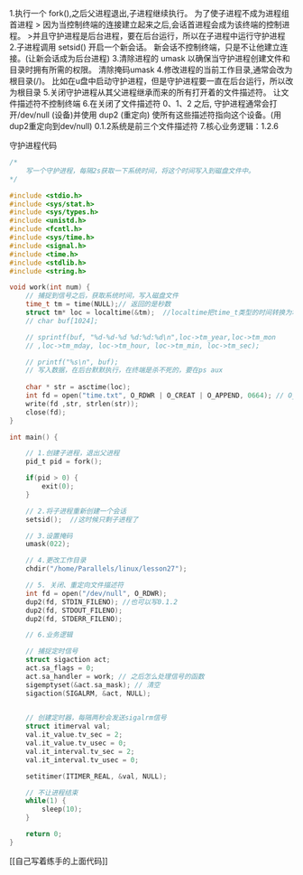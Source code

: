 1.执行一个 fork(),之后父进程退出,子进程继续执行。
	为了使子进程不成为进程组首进程
	> 因为当控制终端的连接建立起来之后,会话首进程会成为该终端的控制进程。
	>并且守护进程是后台进程，要在后台运行，所以在子进程中运行守护进程
2.子进程调用 setsid() 开启一个新会话。
	新会话不控制终端，只是不让他建立连接。(让新会话成为后台进程)
3.清除进程的 umask 以确保当守护进程创建文件和目录时拥有所需的权限。
	清除掩码umask
4.修改进程的当前工作目录,通常会改为根目录(/)。
	比如在u盘中启动守护进程，但是守护进程要一直在后台运行，所以改为根目录
5.关闭守护进程从其父进程继承而来的所有打开着的文件描述符。
	让文件描述符不控制终端
6.在关闭了文件描述符 0、1、2 之后, 守护进程通常会打开/dev/null (设备)并使用 dup2 (重定向) 使所有这些描述符指向这个设备。(用dup2重定向到dev/null)
	0.1.2系统是前三个文件描述符
7.核心业务逻辑：1.2.6




守护进程代码
```c
/*
    写一个守护进程，每隔2s获取一下系统时间，将这个时间写入到磁盘文件中。
*/

#include <stdio.h>
#include <sys/stat.h>
#include <sys/types.h>
#include <unistd.h>
#include <fcntl.h>
#include <sys/time.h>
#include <signal.h>
#include <time.h>
#include <stdlib.h>
#include <string.h>

void work(int num) {
    // 捕捉到信号之后，获取系统时间，写入磁盘文件
    time_t tm = time(NULL);// 返回的是秒数
    struct tm* loc = localtime(&tm);  //localtime把time_t类型的时间转换为本地时间
    // char buf[1024];

    // sprintf(buf, "%d-%d-%d %d:%d:%d\n",loc->tm_year,loc->tm_mon
    // ,loc->tm_mday, loc->tm_hour, loc->tm_min, loc->tm_sec);

    // printf("%s\n", buf);
	// 写入数据，在后台默默执行，在终端是杀不死的，要在ps aux
	
    char * str = asctime(loc); 
    int fd = open("time.txt", O_RDWR | O_CREAT | O_APPEND, 0664); // O_APPEND 追加数据
    write(fd ,str, strlen(str));
    close(fd);
}

int main() {

    // 1.创建子进程，退出父进程
    pid_t pid = fork();

    if(pid > 0) {
        exit(0);
    }

    // 2.将子进程重新创建一个会话
    setsid();  //这时候只剩子进程了

    // 3.设置掩码
    umask(022);

    // 4.更改工作目录
    chdir("/home/Parallels/linux/lesson27");

    // 5. 关闭、重定向文件描述符
    int fd = open("/dev/null", O_RDWR);
    dup2(fd, STDIN_FILENO); //也可以写0.1.2
    dup2(fd, STDOUT_FILENO);
    dup2(fd, STDERR_FILENO);

    // 6.业务逻辑

    // 捕捉定时信号
    struct sigaction act;
    act.sa_flags = 0;
    act.sa_handler = work; // 之后怎么处理信号的函数
    sigemptyset(&act.sa_mask); // 清空
    sigaction(SIGALRM, &act, NULL);

    
    // 创建定时器，每隔两秒会发送sigalrm信号
	struct itimerval val;
    val.it_value.tv_sec = 2;
    val.it_value.tv_usec = 0;
    val.it_interval.tv_sec = 2;
    val.it_interval.tv_usec = 0;

    setitimer(ITIMER_REAL, &val, NULL);

    // 不让进程结束
    while(1) {
        sleep(10);
    }

    return 0;
}
```

[[自己写着练手的上面代码]]
